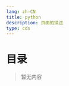 ```yaml
---
lang: zh-CN  
title: python  
description: 页面的描述  
type: cds  
---
```


# 目录

> 暂无内容

<Comment></Comment>